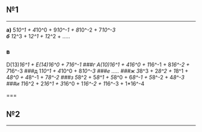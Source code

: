 ## №1
---
**а)**  5*10^1 + 4*10^0 + 9*10^-1 + 8*10^-2 + 7*10^-3 </br>
**б**
1*2^3 + 1*2^1 + 1*2^2 + .....
### в
D(13)*16^1 + E(14)*16^0 + 7*16^-1
###г
A(10)*16^1 + 4*16^0 + 1*16^-1 + 8*16^-2 + 7*16^-3
###д
1*10^1 + 4*10^0 + 8*10^-3
###е
.....
###ж
3*8^3 + 2*8^2 + 1*8^1 + 4*8^0 + 4*8^-1 + 7*8^-2
###з
5*8^2 + 5*8^1 + 5*8^0 + 6*8^-1 + 5*8^-2 + 4*8^-3
###и
1*16^2 + 2*16^1 + 3*16^0 + 1*16^-2 + 1*16^-3 + 1*16^-4

===
## №2
---
